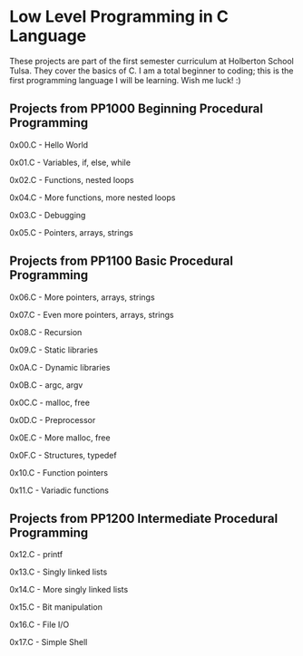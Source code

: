 # Low Level Programming in C Language

These projects are part of the first semester curriculum at Holberton School Tulsa. They cover the basics of C. I am a total beginner to coding; this is the first programming language I will be learning. Wish me luck! :)

## Projects from PP1000 Beginning Procedural Programming

0x00.C - Hello World

0x01.C - Variables, if, else, while

0x02.C - Functions, nested loops

0x04.C - More functions, more nested loops

0x03.C - Debugging

0x05.C - Pointers, arrays, strings


## Projects from PP1100 Basic Procedural Programming

0x06.C - More pointers, arrays, strings

0x07.C - Even more pointers, arrays, strings

0x08.C - Recursion

0x09.C - Static libraries

0x0A.C - Dynamic libraries

0x0B.C - argc, argv

0x0C.C - malloc, free

0x0D.C - Preprocessor

0x0E.C - More malloc, free

0x0F.C - Structures, typedef

0x10.C - Function pointers

0x11.C - Variadic functions


## Projects from PP1200 Intermediate Procedural Programming

0x12.C - printf

0x13.C - Singly linked lists

0x14.C - More singly linked lists

0x15.C - Bit manipulation

0x16.C - File I/O

0x17.C - Simple Shell
